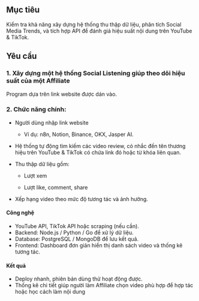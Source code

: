 ## Mục tiêu

Kiểm tra khả năng xây dựng hệ thống thu thập dữ liệu, phân tích Social Media Trends, và tích
hợp API để đánh giá hiệu suất nội dung trên YouTube & TikTok.

## Yêu cầu

### 1. Xây dựng một hệ thống Social Listening giúp theo dõi hiệu suất của một Affiliate

Program dựa trên link website được dán vào.

### 2. Chức năng chính:

- Người dùng nhập link website
  - Ví dụ: n8n, Notion, Binance, OKX, Jasper AI.
- Hệ thống tự động tìm kiếm các video review, có nhắc đến tên thương hiệu trên YouTube & TikTok có chứa link đó hoặc từ khóa liên quan.
- Thu thập dữ liệu gồm:

  - Lượt xem

  - Lượt like, comment, share

- Xếp hạng video theo mức độ tương tác và ảnh hưởng.

#### Công nghệ

- YouTube API, TikTok API hoặc scraping (nếu cần).
- Backend: Node.js / Python / Go để xử lý dữ liệu.
- Database: PostgreSQL / MongoDB để lưu kết quả.
- Frontend: Dashboard đơn giản hiển thị danh sách video và thống kê tương tác.

#### Kết quả

- Deploy nhanh, phiên bản dùng thử hoạt động được.
- Thống kê chi tiết giúp người làm Affiliate chọn video phù hợp để hợp tác hoặc học cách làm nội dung
